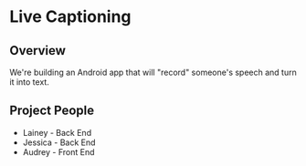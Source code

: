 # Live Captioning
## Overview
We're building an Android app that will "record" someone's speech and turn it into text.

## Project People
* Lainey  - Back End
* Jessica - Back End
* Audrey  - Front End